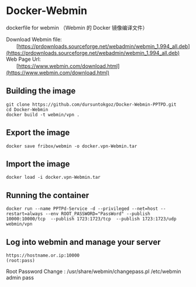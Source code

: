 # Docker-Webmin
dockerfile for webmin （Webmin 的 Docker 镜像编译文件）

Download Webmin file:<br>
　　[https://prdownloads.sourceforge.net/webadmin/webmin_1.994_all.deb](https://prdownloads.sourceforge.net/webadmin/webmin_1.994_all.deb)<br>
Web Page Url:<br>
　　[https://www.webmin.com/download.html](https://www.webmin.com/download.html)<br>

## Building the image
```
git clone https://github.com/dursuntokgoz/Docker-Webmin-PPTPD.git
cd Docker-Webmin
docker build -t webmin/vpn .
```

## Export the image
```
docker save fribox/webmin -o docker.vpn-Webmin.tar
```

## Import the image 
```
docker load -i docker.vpn-Webmin.tar
```

## Running the container 
```
docker run --name PPTPd-Service -d --privileged --net=host --restart=always --env ROOT_PASSWORD="PassWord" --publish 10000:10000/tcp  --publish 1723:1723/tcp  --publish 1723:1723/udp webmin/vpn
```

## Log into webmin and manage your server
```
https://hostname.or.ip:10000
(root:pass)
```
Root Password Change : /usr/share/webmin/changepass.pl /etc/webmin admin pass
